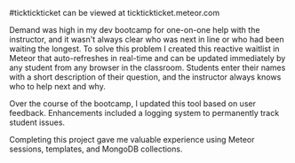 #ticktickticket can be viewed at ticktickticket.meteor.com

Demand was high in my dev bootcamp for one-on-one help with the instructor, and it wasn't always clear who was next in line or who had been waiting the longest. To solve this problem I created this reactive waitlist in Meteor that auto-refreshes in real-time and can be updated immediately by any student from any browser in the classroom. Students enter their names with a short description of their question, and the instructor always knows who to help next and why.

Over the course of the bootcamp, I updated this tool based on user feedback. Enhancements included a logging system to permanently track student issues. 

Completing this project gave me valuable experience using Meteor sessions, templates, and MongoDB collections. 
